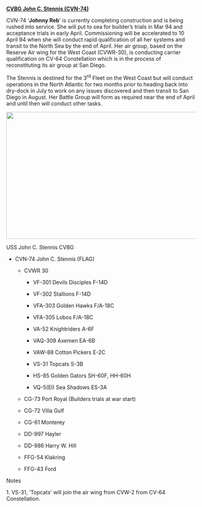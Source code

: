 [**CVBG John C. Stennis
(CVN-74)**](https://en.wikipedia.org/wiki/USS_John_C._Stennis)

CVN-74 ‘**Johnny Reb**’ is currently completing construction and is
being rushed into service. She will put to sea for builder’s trials in
Mar 94 and acceptance trials in early April. Commissioning will be
accelerated to 10 April 94 when she will conduct rapid qualification of
all her systems and transit to the North Sea by the end of April. Her
air group, based on the Reserve Air wing for the West Coast (CVWR-30),
is conducting carrier qualification on CV-64 Constellation which is in
the process of reconstituting its air group at San Diego.

The Stennis is destined for the 3<sup>rd</sup> Fleet on the West Coast
but will conduct operations in the North Atlantic for two months prior
to heading back into dry-dock in July to work on any issues discovered
and then transit to San Diego in August. Her Battle Group will form as
required near the end of April and until then will conduct other tasks.

<img src="/assets\images\nato\us\navy\carriers\john-c-stennis\media\image1.jpg" style="width:6.5in;height:3.51042in" />

USS John C. Stennis CVBG

-   CVN-74 John C. Stennis (FLAG)

    -   CVWR 30

        -   VF-301 Devils Disciples F-14D

        -   VF-302 Stallions F-14D

        -   VFA-303 Golden Hawks F/A-18C

        -   VFA-305 Lobos F/A-18C

        -   VA-52 Knightriders A-6F

        -   VAQ-309 Axemen EA-6B

        -   VAW-88 Cotton Pickers E-2C

        -   VS-31 Topcats S-3B

        -   HS-85 Golden Gators SH-60F, HH-60H

        -   VQ-5(El) Sea Shadows ES-3A

    -   CG-73 Port Royal (Builders trials at war start)

    -   CG-72 Villa Gulf

    -   CG-61 Monterey

    -   DD-997 Hayler

    -   DD-986 Harry W. Hill

    -   FFG-54 Klakring

    -   FFG-43 Ford

Notes

1\. VS-31, ‘Topcats’ will join the air wing from CVW-2 from CV-64
Constellation.
